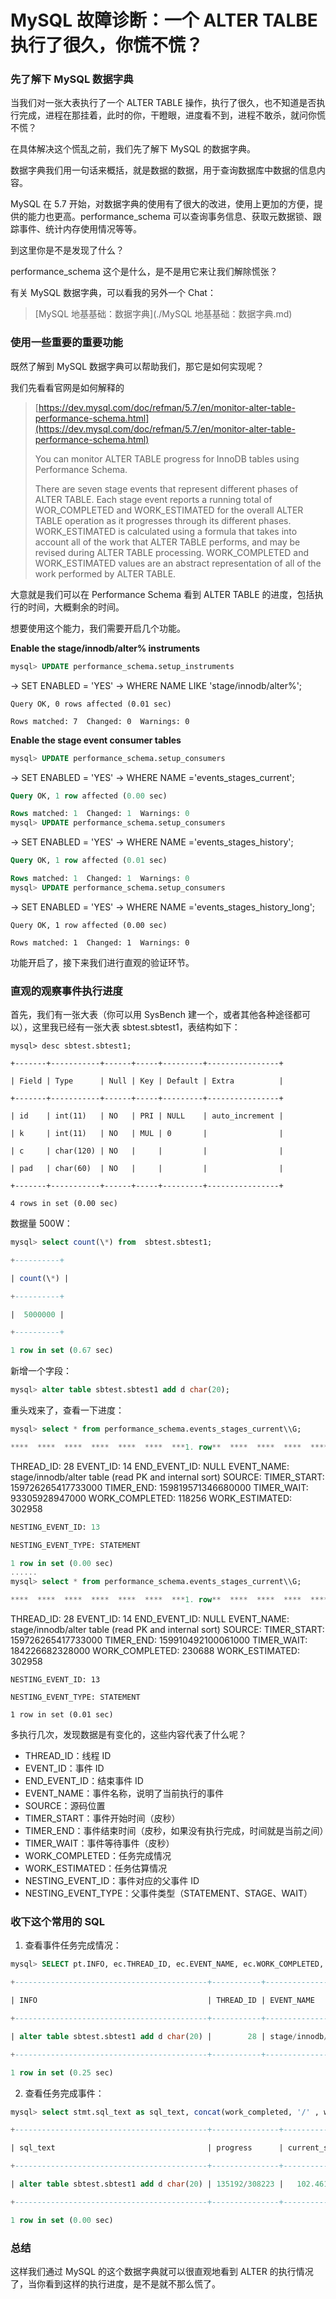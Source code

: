 # MySQL 故障诊断：一个 ALTER TALBE 执行了很久，你慌不慌？

### 先了解下 MySQL 数据字典

当我们对一张大表执行了一个 ALTER TABLE 操作，执行了很久，也不知道是否执行完成，进程在那挂着，此时的你，干瞪眼，进度看不到，进程不敢杀，就问你慌不慌？

在具体解决这个慌乱之前，我们先了解下 MySQL 的数据字典。

数据字典我们用一句话来概括，就是数据的数据，用于查询数据库中数据的信息内容。

MySQL 在 5.7 开始，对数据字典的使用有了很大的改进，使用上更加的方便，提供的能力也更高。performance_schema 可以查询事务信息、获取元数据锁、跟踪事件、统计内存使用情况等等。

到这里你是不是发现了什么？

performance_schema 这个是什么，是不是用它来让我们解除慌张？

有关 MySQL 数据字典，可以看我的另外一个 Chat：

> \[MySQL 地基基础：数据字典\](./MySQL 地基基础：数据字典.md)

### 使用一些重要的重要功能

既然了解到 MySQL 数据字典可以帮助我们，那它是如何实现呢？

我们先看看官网是如何解释的

> [https://dev.mysql.com/doc/refman/5.7/en/monitor-alter-table-performance-schema.html](https://dev.mysql.com/doc/refman/5.7/en/monitor-alter-table-performance-schema.html)
>
> You can monitor ALTER TABLE progress for InnoDB tables using Performance Schema.
>
> There are seven stage events that represent different phases of ALTER TABLE. Each stage event reports a running total of WOR_COMPLETED and WORK_ESTIMATED for the overall ALTER TABLE operation as it progresses through its different phases. WORK_ESTIMATED is calculated using a formula that takes into account all of the work that ALTER TABLE performs, and may be revised during ALTER TABLE processing. WORK_COMPLETED and WORK_ESTIMATED values are an abstract representation of all of the work performed by ALTER TABLE.

大意就是我们可以在 Performance Schema 看到 ALTER TABLE 的进度，包括执行的时间，大概剩余的时间。

想要使用这个能力，我们需要开启几个功能。

**Enable the stage/innodb/alter% instruments** 

```sql
mysql> UPDATE performance_schema.setup_instruments
```

->        SET ENABLED = 'YES'
->        WHERE NAME LIKE 'stage/innodb/alter%';

```plaintext
Query OK, 0 rows affected (0.01 sec)

Rows matched: 7  Changed: 0  Warnings: 0
```

**Enable the stage event consumer tables** 

```sql
mysql> UPDATE performance_schema.setup_consumers
```

->        SET ENABLED = 'YES'
->        WHERE NAME ='events_stages_current';

```sql
Query OK, 1 row affected (0.00 sec)

Rows matched: 1  Changed: 1  Warnings: 0
mysql> UPDATE performance_schema.setup_consumers
```

->        SET ENABLED = 'YES'
->        WHERE NAME ='events_stages_history';

```sql
Query OK, 1 row affected (0.01 sec)

Rows matched: 1  Changed: 1  Warnings: 0
mysql> UPDATE performance_schema.setup_consumers
```

->        SET ENABLED = 'YES'
->        WHERE NAME ='events_stages_history_long';

```plaintext
Query OK, 1 row affected (0.00 sec)

Rows matched: 1  Changed: 1  Warnings: 0
```

功能开启了，接下来我们进行直观的验证环节。
### 直观的观察事件执行进度
首先，我们有一张大表（你可以用 SysBench 建一个，或者其他各种途径都可以），这里我已经有一张大表 sbtest.sbtest1，表结构如下：

```plaintext
mysql> desc sbtest.sbtest1;

+-------+-----------+------+-----+---------+----------------+

| Field | Type      | Null | Key | Default | Extra          |

+-------+-----------+------+-----+---------+----------------+

| id    | int(11)   | NO   | PRI | NULL    | auto_increment |

| k     | int(11)   | NO   | MUL | 0       |                |

| c     | char(120) | NO   |     |         |                |

| pad   | char(60)  | NO   |     |         |                |

+-------+-----------+------+-----+---------+----------------+

4 rows in set (0.00 sec)
```

数据量 500W：

```sql
mysql> select count(\*) from  sbtest.sbtest1;

+----------+

| count(\*) |

+----------+

|  5000000 |

+----------+

1 row in set (0.67 sec)
```

新增一个字段：

```sql
mysql> alter table sbtest.sbtest1 add d char(20);
```

重头戏来了，查看一下进度：

```sql
mysql> select * from performance_schema.events_stages_current\\G;

****  ****  ****  ****  ****  ****  ***1. row**  ****  ****  ****  ****  ****  **** *
```

THREAD_ID: 28
      EVENT_ID: 14
  END_EVENT_ID: NULL
    EVENT_NAME: stage/innodb/alter table (read PK and internal sort)
        SOURCE: 
   TIMER_START: 159726265417733000
     TIMER_END: 159819571346680000
    TIMER_WAIT: 93305928947000
WORK_COMPLETED: 118256
WORK_ESTIMATED: 302958

```sql
NESTING_EVENT_ID: 13

NESTING_EVENT_TYPE: STATEMENT

1 row in set (0.00 sec)
......
mysql> select * from performance_schema.events_stages_current\\G;

****  ****  ****  ****  ****  ****  ***1. row**  ****  ****  ****  ****  ****  **** *
```

THREAD_ID: 28
      EVENT_ID: 14
  END_EVENT_ID: NULL
    EVENT_NAME: stage/innodb/alter table (read PK and internal sort)
        SOURCE: 
   TIMER_START: 159726265417733000
     TIMER_END: 159910492100061000
    TIMER_WAIT: 184226682328000
WORK_COMPLETED: 230688
WORK_ESTIMATED: 302958

```plaintext
NESTING_EVENT_ID: 13

NESTING_EVENT_TYPE: STATEMENT

1 row in set (0.01 sec)
```

多执行几次，发现数据是有变化的，这些内容代表了什么呢？
*   THREAD\_ID：线程 ID
*   EVENT\_ID：事件 ID
*   END\_EVENT\_ID：结束事件 ID
*   EVENT\_NAME：事件名称，说明了当前执行的事件
*   SOURCE：源码位置
*   TIMER\_START：事件开始时间（皮秒）
*   TIMER\_END：事件结束时间（皮秒，如果没有执行完成，时间就是当前之间）
*   TIMER\_WAIT：事件等待事件（皮秒）
*   WORK\_COMPLETED：任务完成情况
*   WORK\_ESTIMATED：任务估算情况
*   NESTING\_EVENT\_ID：事件对应的父事件 ID
*   NESTING\_EVENT\_TYPE：父事件类型（STATEMENT、STAGE、WAIT）
### 收下这个常用的 SQL
1.  查看事件任务完成情况：

```sql
mysql> SELECT pt.INFO, ec.THREAD_ID, ec.EVENT_NAME, ec.WORK_COMPLETED, ec.WORK_ESTIMATED, pt.STATE FROM performance_schema.events_stages_current ec left join performance_schema.threads th on ec.thread_id = th.thread_id left join information_schema.PROCESSLIST pt on th.PROCESSLIST_ID = pt.ID where pt.INFO like 'ALTER%';

+-------------------------------------------+-----------+------------------------------------------------------+----------------+----------------+----------------+

| INFO                                      | THREAD_ID | EVENT_NAME                                           | WORK_COMPLETED | WORK_ESTIMATED | STATE          |

+-------------------------------------------+-----------+------------------------------------------------------+----------------+----------------+----------------+

| alter table sbtest.sbtest1 add d char(20) |        28 | stage/innodb/alter table (read PK and internal sort) |         201496 |         308223 | altering table |

+-------------------------------------------+-----------+------------------------------------------------------+----------------+----------------+----------------+

1 row in set (0.25 sec)
```

2.  查看任务完成事件：

```sql
mysql> select stmt.sql_text as sql_text, concat(work_completed, '/' , work_estimated) as progress, (stage.timer_end - stmt.timer_start) / 1e12 as current_seconds, (stage.timer_end - stmt.timer_start) / 1e12 * (work_estimated-work_completed) / work_completed as remaining_seconds from performance_schema.events_stages_current stage, performance_schema.events_statements_current stmt where stage.thread_id = stmt.thread_id and stage.nesting_event_id = stmt.event_id;

+-------------------------------------------+---------------+-----------------+--------------------+

| sql_text                                  | progress      | current_seconds | remaining_seconds  |

+-------------------------------------------+---------------+-----------------+--------------------+

| alter table sbtest.sbtest1 add d char(20) | 135192/308223 |   102.461512532 | 131.13954949201502 |

+-------------------------------------------+---------------+-----------------+--------------------+

1 row in set (0.00 sec)
```

### 总结
这样我们通过 MySQL 的这个数据字典就可以很直观地看到 ALTER 的执行情况了，当你看到这样的执行进度，是不是就不那么慌了。
```
